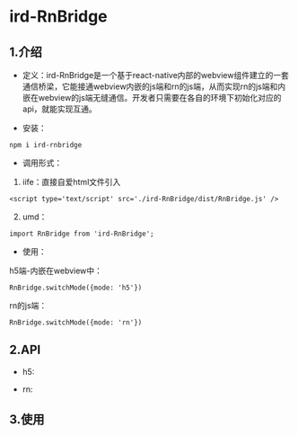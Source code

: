 # **ird-RnBridge**

## 1.介绍
- 定义：ird-RnBridge是一个基于react-native内部的webview组件建立的一套通信桥梁，它能接通webview内嵌的js端和rn的js端，从而实现rn的js端和内嵌在webview的js端无缝通信。开发者只需要在各自的环境下初始化对应的api，就能实现互通。

- 安装：

```
npm i ird-rnbridge
```

- 调用形式：

1. iife：直接自爱html文件引入

```
<script type='text/script' src='./ird-RnBridge/dist/RnBridge.js' />
```

2. umd：

```
import RnBridge from 'ird-RnBridge';
```

- 使用：

h5端-内嵌在webview中：

```
RnBridge.switchMode({mode: 'h5'})
```
rn的js端：

```
RnBridge.switchMode({mode: 'rn'})
```


## 2.API

- h5: 


- rn:

## 3.使用